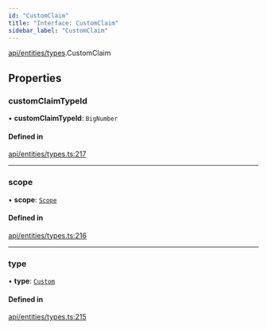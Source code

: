 ```yaml
---
id: "CustomClaim"
title: "Interface: CustomClaim"
sidebar_label: "CustomClaim"
---
```


[api/entities/types](../../../../../modules/API/Entities/Types/Types.md).CustomClaim

## Properties

### customClaimTypeId

• **customClaimTypeId**: `BigNumber`

#### Defined in

[api/entities/types.ts:217](https://github.com/PolymeshAssociation/polymesh-sdk/blob/995f17653/src/api/entities/types.ts#L217)

___

### scope

• **scope**: [`Scope`](../Scope/Scope.md)

#### Defined in

[api/entities/types.ts:216](https://github.com/PolymeshAssociation/polymesh-sdk/blob/995f17653/src/api/entities/types.ts#L216)

___

### type

• **type**: [`Custom`](../../../../../enums/API/Entities/Types/ClaimType/ClaimType.md#custom)

#### Defined in

[api/entities/types.ts:215](https://github.com/PolymeshAssociation/polymesh-sdk/blob/995f17653/src/api/entities/types.ts#L215)
